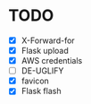# TODO

- [X] X-Forward-for
- [X] Flask upload
- [X] AWS credentials
- [ ] DE-UGLIFY
- [X] favicon
- [X] Flask flash